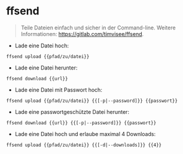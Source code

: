 # ffsend

> Teile Dateien einfach und sicher in der Command-line.
> Weitere Informationen: <https://gitlab.com/timvisee/ffsend>.

- Lade eine Datei hoch:

`ffsend upload {{pfad/zu/datei}}`

- Lade eine Datei herunter:

`ffsend download {{url}}`

- Lade eine Datei mit Passwort hoch:

`ffsend upload {{pfad/zu/datei}} {{[-p|--password]}} {{passwort}}`

- Lade eine passwortgeschützte Datei herunter:

`ffsend download {{url}} {{[-p|--password]}} {{passwort}}`

- Lade eine Datei hoch und erlaube maximal 4 Downloads:

`ffsend upload {{pfad/zu/datei}} {{[-d|--downloads]}} {{4}}`
